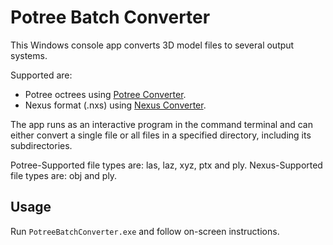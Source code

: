 # Potree Batch Converter

This Windows console app converts 3D model files to several output systems.

Supported are:
- Potree octrees using [Potree Converter](https://github.com/potree/PotreeConverter).  
- Nexus format (.nxs) using [Nexus Converter](https://github.com/cnr-isti-vclab/nexus).

The app runs as an interactive program in the command terminal and can either convert a single file or all files in a specified directory, including its subdirectories.

Potree-Supported file types are: las, laz, xyz, ptx and ply.
Nexus-Supported file types are: obj and ply.

## Usage
Run `PotreeBatchConverter.exe` and follow on-screen instructions.